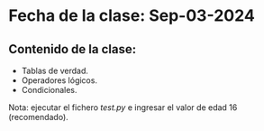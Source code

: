 # Fecha de la clase: Sep-03-2024

## Contenido de la clase:

- Tablas de verdad.
- Operadores lógicos.
- Condicionales.

Nota: ejecutar el fichero _test.py_ e ingresar el valor de edad 16 (recomendado).